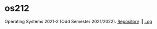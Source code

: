 # os212
Operating Systems 2021-2 (Odd Semester 2021/2022).
[Repository](https://github.com/pramudiptha/os212) ||
[Log](https://raw.githubusercontent.com/pramudiptha/os212/master/TXT/mylog.txt)
